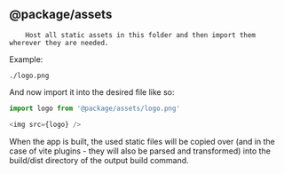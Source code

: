 ## **@package/assets**

```
    Host all static assets in this folder and then import them wherever they are needed. 
```

Example:

```
./logo.png
```


And now import it into the desired file like so:

```ts
import logo from '@package/assets/logo.png'

<img src={logo} />
```

When the app is built, the used static files will be copied over (and in the case of vite plugins - they will also be parsed and transformed) into the build/dist directory of the output build command.


